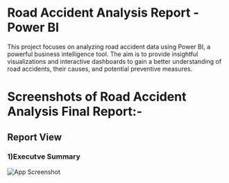 
# Road Accident Analysis Report - Power BI

This project focuses on analyzing road accident data using Power BI, a powerful business intelligence tool. The aim is to provide insightful visualizations and interactive dashboards to gain a better understanding of road accidents, their causes, and potential preventive measures.



# Screenshots of Road Accident Analysis Final Report:-

## Report View

### 1)Executve Summary

![App Screenshot](https://via.placeholder.com/468x300?text=App+Screenshot+Here)


